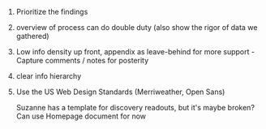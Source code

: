 1. Prioritize the findings

2. overview of process can do double duty (also show the rigor of data we gathered)

3. Low info density up front, appendix as leave-behind for more support - Capture comments / notes for posterity

4. clear info hierarchy

5. Use the US Web Design Standards (Merriweather, Open Sans)

   Suzanne has a template for discovery readouts, but it's maybe broken? Can use Homepage document for now



